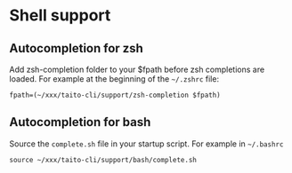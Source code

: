 # Shell support

## Autocompletion for zsh

Add zsh-completion folder to your $fpath before zsh completions are loaded. For example at the beginning of the `~/.zshrc` file:

    fpath=(~/xxx/taito-cli/support/zsh-completion $fpath)

## Autocompletion for bash

Source the `complete.sh` file in your startup script. For example in
`~/.bashrc`

    source ~/xxx/taito-cli/support/bash/complete.sh
